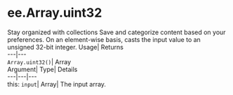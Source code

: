  
#  ee.Array.uint32 
Stay organized with collections  Save and categorize content based on your preferences. 
On an element-wise basis, casts the input value to an unsigned 32-bit integer. Usage| Returns  
---|---  
`Array.uint32()`| Array  
Argument| Type| Details  
---|---|---  
this: `input`| Array| The input array.  
